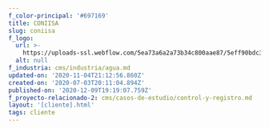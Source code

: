```yaml
---
f_color-principal: '#697169'
title: CONIISA
slug: coniisa
f_logo:
  url: >-
    https://uploads-ssl.webflow.com/5ea73a6a2a73b34c800aae87/5eff90bdc33c88662dc0609f_coniisa.png
  alt: null
f_industria: cms/industria/agua.md
updated-on: '2020-11-04T21:12:56.860Z'
created-on: '2020-07-03T20:11:04.894Z'
published-on: '2020-12-09T19:19:07.759Z'
f_proyecto-relacionado-2: cms/casos-de-estudio/control-y-registro.md
layout: '[cliente].html'
tags: cliente
---
```



